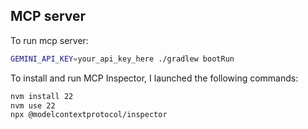 ## MCP server

To run mcp server:

```bash
GEMINI_API_KEY=your_api_key_here ./gradlew bootRun
```
To install and run MCP Inspector, I launched the following commands:
```bash
nvm install 22
nvm use 22
npx @modelcontextprotocol/inspector
```


